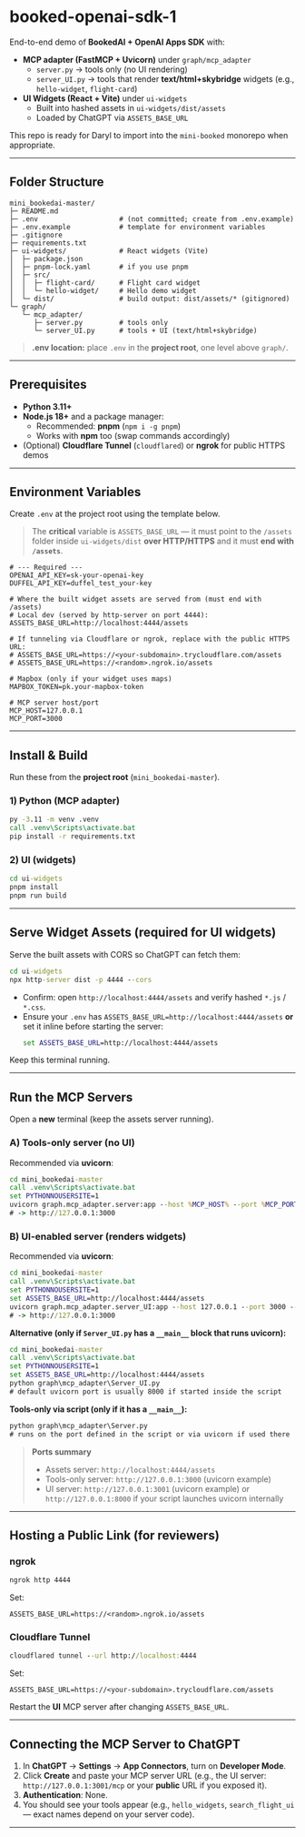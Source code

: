 # booked-openai-sdk-1

End-to-end demo of **BookedAI + OpenAI Apps SDK** with:

- **MCP adapter (FastMCP + Uvicorn)** under `graph/mcp_adapter`
  - `server.py` → tools only (no UI rendering)
  - `server_UI.py` → tools that render **text/html+skybridge** widgets (e.g., `hello-widget`, `flight-card`)
- **UI Widgets (React + Vite)** under `ui-widgets`
  - Built into hashed assets in `ui-widgets/dist/assets`
  - Loaded by ChatGPT via `ASSETS_BASE_URL`

This repo is ready for Daryl to import into the `mini-booked` monorepo when appropriate.

---

## Folder Structure

```text
mini_bookedai-master/
├─ README.md
├─ .env                    # (not committed; create from .env.example)
├─ .env.example            # template for environment variables
├─ .gitignore
├─ requirements.txt
├─ ui-widgets/             # React widgets (Vite)
│  ├─ package.json
│  ├─ pnpm-lock.yaml       # if you use pnpm
│  ├─ src/
│  │  ├─ flight-card/      # Flight card widget
│  │  └─ hello-widget/     # Hello demo widget
│  └─ dist/                # build output: dist/assets/* (gitignored)
└─ graph/
   └─ mcp_adapter/
      ├─ server.py         # tools only
      └─ server_UI.py      # tools + UI (text/html+skybridge)
```

> **.env location:** place `.env` in the **project root**, one level above `graph/`.

---

## Prerequisites

- **Python 3.11+**
- **Node.js 18+** and a package manager:
  - Recommended: **pnpm** (`npm i -g pnpm`)
  - Works with **npm** too (swap commands accordingly)
- (Optional) **Cloudflare Tunnel** (`cloudflared`) or **ngrok** for public HTTPS demos

---

## Environment Variables

Create `.env` at the project root using the template below.

> The **critical** variable is `ASSETS_BASE_URL` — it must point to the `/assets` folder inside `ui-widgets/dist` **over HTTP/HTTPS** and it must **end with `/assets`**.

```dotenv
# --- Required ---
OPENAI_API_KEY=sk-your-openai-key
DUFFEL_API_KEY=duffel_test_your-key

# Where the built widget assets are served from (must end with /assets)
# Local dev (served by http-server on port 4444):
ASSETS_BASE_URL=http://localhost:4444/assets

# If tunneling via Cloudflare or ngrok, replace with the public HTTPS URL:
# ASSETS_BASE_URL=https://<your-subdomain>.trycloudflare.com/assets
# ASSETS_BASE_URL=https://<random>.ngrok.io/assets

# Mapbox (only if your widget uses maps)
MAPBOX_TOKEN=pk.your-mapbox-token

# MCP server host/port
MCP_HOST=127.0.0.1
MCP_PORT=3000
```

---

## Install & Build

Run these from the **project root** (`mini_bookedai-master`).

### 1) Python (MCP adapter)
```bat
py -3.11 -m venv .venv
call .venv\Scripts\activate.bat
pip install -r requirements.txt
```

### 2) UI (widgets)
```bat
cd ui-widgets
pnpm install
pnpm run build
```

---

## Serve Widget Assets (required for UI widgets)

Serve the built assets with CORS so ChatGPT can fetch them:

```bat
cd ui-widgets
npx http-server dist -p 4444 --cors
```

- Confirm: open `http://localhost:4444/assets` and verify hashed `*.js` / `*.css`.
- Ensure your `.env` has `ASSETS_BASE_URL=http://localhost:4444/assets` **or** set it inline before starting the server:
  ```bat
  set ASSETS_BASE_URL=http://localhost:4444/assets
  ```

Keep this terminal running.

---

## Run the MCP Servers

Open a **new** terminal (keep the assets server running).

### A) Tools-only server (no UI)
Recommended via **uvicorn**:
```bat
cd mini_bookedai-master
call .venv\Scripts\activate.bat
set PYTHONNOUSERSITE=1
uvicorn graph.mcp_adapter.server:app --host %MCP_HOST% --port %MCP_PORT% --reload
# -> http://127.0.0.1:3000
```

### B) UI-enabled server (renders widgets)
Recommended via **uvicorn**:
```bat
cd mini_bookedai-master
call .venv\Scripts\activate.bat
set PYTHONNOUSERSITE=1
set ASSETS_BASE_URL=http://localhost:4444/assets
uvicorn graph.mcp_adapter.server_UI:app --host 127.0.0.1 --port 3000 --reload
# -> http://127.0.0.1:3000
```

**Alternative (only if `Server_UI.py` has a `__main__` block that runs uvicorn):**
```bat
cd mini_bookedai-master
call .venv\Scripts\activate.bat
set PYTHONNOUSERSITE=1
set ASSETS_BASE_URL=http://localhost:4444/assets
python graph\mcp_adapter\Server_UI.py
# default uvicorn port is usually 8000 if started inside the script
```

**Tools-only via script (only if it has a `__main__`):**
```bat
python graph\mcp_adapter\Server.py
# runs on the port defined in the script or via uvicorn if used there
```

> **Ports summary**
> - Assets server: `http://localhost:4444/assets`
> - Tools-only server: `http://127.0.0.1:3000` (uvicorn example)
> - UI server: `http://127.0.0.1:3001` (uvicorn example) or `http://127.0.0.1:8000` if your script launches uvicorn internally

---

## Hosting a Public Link (for reviewers)

### ngrok
```bat
ngrok http 4444
```
Set:
```
ASSETS_BASE_URL=https://<random>.ngrok.io/assets
```

### Cloudflare Tunnel
```bat
cloudflared tunnel --url http://localhost:4444
```
Set:
```
ASSETS_BASE_URL=https://<your-subdomain>.trycloudflare.com/assets
```

Restart the **UI** MCP server after changing `ASSETS_BASE_URL`.

---

## Connecting the MCP Server to ChatGPT

1) In **ChatGPT** → **Settings** → **App Connectors**, turn on **Developer Mode**.  
2) Click **Create** and paste your MCP server URL (e.g., the UI server: `http://127.0.0.1:3001/mcp` or your **public** URL if you exposed it).  
3) **Authentication**: None.  
4) You should see your tools appear (e.g., `hello_widgets`, `search_flight_ui` — exact names depend on your server code).

---



#
